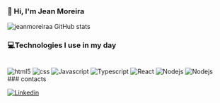 ### 👋 Hi, I'm Jean Moreira

![jeanmoreiraa GitHub stats](https://github-readme-stats.vercel.app/api?username=jeanmoreiraa&show_icons=true&theme=dark)

### 💻Technologies I use in my day

<div style="display: inline-block;"><br/>
<img align="center" src="https://img.shields.io/badge/HTML5-E34F26?style=for-the-badge&logo=html5&logoColor=white" alt="html5"/>
<img align="center" src="  https://img.shields.io/badge/CSS3-1572B6?style=for-the-badge&logo=css3&logoColor=white" alt="css"/>
<img align="center" src="  https://img.shields.io/badge/JavaScript-F7DF1E?style=for-the-badge&logo=javascript&logoColor=black" alt="Javascript"/>
<img align="center" src="  https://img.shields.io/badge/TypeScript-007ACC?style=for-the-badge&logo=typescript&logoColor=white" alt="Typescript"/>
<img align="center" src="  https://img.shields.io/badge/React-20232A?style=for-the-badge&logo=react&logoColor=61DAFB" alt="React"/>
<img align="center" src="  https://img.shields.io/badge/Node.js-43853D?style=for-the-badge&logo=node.js&logoColor=white" alt="Nodejs"/>
<img align="center" src=" https://img.shields.io/badge/MySQL-00000F?style=for-the-badge&logo=mysql&logoColor=white" alt="Nodejs"/>
<div/> 
### contacts

[![Linkedin](https://img.shields.io/badge/LinkedIn-0077B5?style=for-the-badge&logo=linkedin&logoColor=white)](https://www.linkedin.com/in/jeanmoreiraa/)
